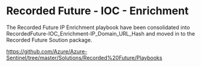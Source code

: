 # Recorded Future - IOC - Enrichment
The Recorded Future IP Enrichment playbook have been consolidated into RecordedFuture-IOC_Enrichment-IP_Domain_URL_Hash and moved in to the Recorded Future Soution package.

https://github.com/Azure/Azure-Sentinel/tree/master/Solutions/Recorded%20Future/Playbooks
